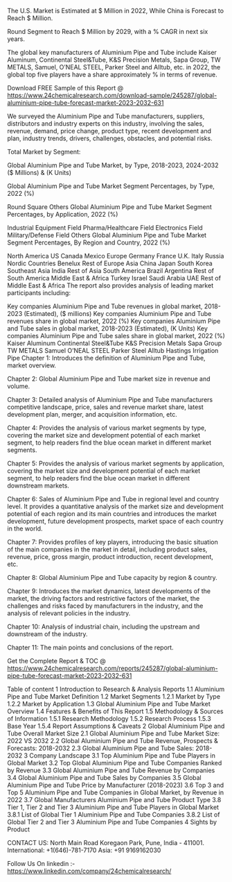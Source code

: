 The U.S. Market is Estimated at $ Million in 2022, While China is Forecast to Reach $ Million.

Round Segment to Reach $ Million by 2029, with a % CAGR in next six years.

The global key manufacturers of Aluminium Pipe and Tube include Kaiser Aluminum, Continental Steel&Tube, K&S Precision Metals, Sapa Group, TW METALS, Samuel, O’NEAL STEEL, Parker Steel and Alltub, etc. in 2022, the global top five players have a share approximately % in terms of revenue.

Download FREE Sample of this Report @ https://www.24chemicalresearch.com/download-sample/245287/global-aluminium-pipe-tube-forecast-market-2023-2032-631

We surveyed the Aluminium Pipe and Tube manufacturers, suppliers, distributors and industry experts on this industry, involving the sales, revenue, demand, price change, product type, recent development and plan, industry trends, drivers, challenges, obstacles, and potential risks.

Total Market by Segment:

Global Aluminium Pipe and Tube Market, by Type, 2018-2023, 2024-2032 ($ Millions) & (K Units)

Global Aluminium Pipe and Tube Market Segment Percentages, by Type, 2022 (%)

Round
Square
Others
Global Aluminium Pipe and Tube Market Segment Percentages, by Application, 2022 (%)

Industrial Equipment Field
Pharma/Healthcare Field
Electronics Field
Military/Defense Field
Others
Global Aluminium Pipe and Tube Market Segment Percentages, By Region and Country, 2022 (%)

North America
US
Canada
Mexico
Europe
Germany
France
U.K.
Italy
Russia
Nordic Countries
Benelux
Rest of Europe
Asia
China
Japan
South Korea
Southeast Asia
India
Rest of Asia
South America
Brazil
Argentina
Rest of South America
Middle East & Africa
Turkey
Israel
Saudi Arabia
UAE
Rest of Middle East & Africa
The report also provides analysis of leading market participants including:

Key companies Aluminium Pipe and Tube revenues in global market, 2018-2023 (Estimated), ($ millions)
Key companies Aluminium Pipe and Tube revenues share in global market, 2022 (%)
Key companies Aluminium Pipe and Tube sales in global market, 2018-2023 (Estimated), (K Units)
Key companies Aluminium Pipe and Tube sales share in global market, 2022 (%)
Kaiser Aluminum
Continental Steel&Tube
K&S Precision Metals
Sapa Group
TW METALS
Samuel
O’NEAL STEEL
Parker Steel
Alltub
Hastings Irrigation Pipe
Chapter 1: Introduces the definition of Aluminium Pipe and Tube, market overview.

Chapter 2: Global Aluminium Pipe and Tube market size in revenue and volume.

Chapter 3: Detailed analysis of Aluminium Pipe and Tube manufacturers competitive landscape, price, sales and revenue market share, latest development plan, merger, and acquisition information, etc.

Chapter 4: Provides the analysis of various market segments by type, covering the market size and development potential of each market segment, to help readers find the blue ocean market in different market segments.

Chapter 5: Provides the analysis of various market segments by application, covering the market size and development potential of each market segment, to help readers find the blue ocean market in different downstream markets.

Chapter 6: Sales of Aluminium Pipe and Tube in regional level and country level. It provides a quantitative analysis of the market size and development potential of each region and its main countries and introduces the market development, future development prospects, market space of each country in the world.

Chapter 7: Provides profiles of key players, introducing the basic situation of the main companies in the market in detail, including product sales, revenue, price, gross margin, product introduction, recent development, etc.

Chapter 8: Global Aluminium Pipe and Tube capacity by region & country.

Chapter 9: Introduces the market dynamics, latest developments of the market, the driving factors and restrictive factors of the market, the challenges and risks faced by manufacturers in the industry, and the analysis of relevant policies in the industry.

Chapter 10: Analysis of industrial chain, including the upstream and downstream of the industry.

Chapter 11: The main points and conclusions of the report.

Get the Complete Report & TOC @ https://www.24chemicalresearch.com/reports/245287/global-aluminium-pipe-tube-forecast-market-2023-2032-631

Table of content
1 Introduction to Research & Analysis Reports
1.1 Aluminium Pipe and Tube Market Definition
1.2 Market Segments
1.2.1 Market by Type
1.2.2 Market by Application
1.3 Global Aluminium Pipe and Tube Market Overview
1.4 Features & Benefits of This Report
1.5 Methodology & Sources of Information
1.5.1 Research Methodology
1.5.2 Research Process
1.5.3 Base Year
1.5.4 Report Assumptions & Caveats
2 Global Aluminium Pipe and Tube Overall Market Size
2.1 Global Aluminium Pipe and Tube Market Size: 2022 VS 2032
2.2 Global Aluminium Pipe and Tube Revenue, Prospects & Forecasts: 2018-2032
2.3 Global Aluminium Pipe and Tube Sales: 2018-2032
3 Company Landscape
3.1 Top Aluminium Pipe and Tube Players in Global Market
3.2 Top Global Aluminium Pipe and Tube Companies Ranked by Revenue
3.3 Global Aluminium Pipe and Tube Revenue by Companies
3.4 Global Aluminium Pipe and Tube Sales by Companies
3.5 Global Aluminium Pipe and Tube Price by Manufacturer (2018-2023)
3.6 Top 3 and Top 5 Aluminium Pipe and Tube Companies in Global Market, by Revenue in 2022
3.7 Global Manufacturers Aluminium Pipe and Tube Product Type
3.8 Tier 1, Tier 2 and Tier 3 Aluminium Pipe and Tube Players in Global Market
3.8.1 List of Global Tier 1 Aluminium Pipe and Tube Companies
3.8.2 List of Global Tier 2 and Tier 3 Aluminium Pipe and Tube Companies
4 Sights by Product

CONTACT US:
North Main Road Koregaon Park, Pune, India - 411001.
International: +1(646)-781-7170
Asia: +91 9169162030

Follow Us On linkedin :- https://www.linkedin.com/company/24chemicalresearch/
